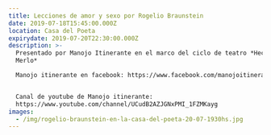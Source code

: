 ```yaml
---
title: Lecciones de amor y sexo por Rogelio Braunstein
date: 2019-07-18T15:45:00.000Z
location: Casa del Poeta
expirydate: 2019-07-20T22:30:00.000Z
description: >-
  Presentado por Manojo Itinerante en el marco del ciclo de teatro *Hecho en
  Merlo*

  Manojo itinerante en facebook: https://www.facebook.com/manojoitinerante


  Canal de youtube de Manojo itinerante:
  https://www.youtube.com/channel/UCudB2AZJGNxPMI_1FZMKayg
images:
  - /img/rogelio-braunstein-en-la-casa-del-poeta-20-07-1930hs.jpg
---
```


